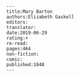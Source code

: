 
    ---
    title:Mary Barton
    authors:Elizabeth Gaskell
    editors:
    translator:
    date:2019-06-29
    rating:+
    re-read:
    pages:464
    non-fiction:
    comic:
    published:1848
    ---

    